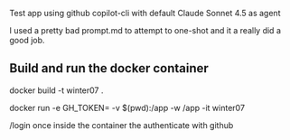 Test app using github copilot-cli with default Claude Sonnet 4.5 as agent

I used a pretty bad prompt.md to attempt to one-shot and it a really did a good job.


## Build and run the docker container

docker build -t winter07 .

docker run -e GH_TOKEN=<TOKEN> -v $(pwd):/app -w /app -it winter07

/login once inside the container the authenticate with github
